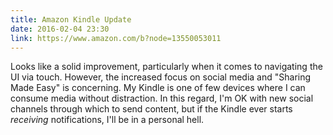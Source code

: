 ```yaml
---
title: Amazon Kindle Update
date: 2016-02-04 23:30
link: https://www.amazon.com/b?node=13550053011
---
```

Looks like a solid improvement, particularly when it comes to navigating the UI via touch. However, the increased focus on social media and "Sharing Made Easy" is concerning. My Kindle is one of few devices where I can consume media without distraction. In this regard, I'm OK with new social channels through which to send content, but if the Kindle ever starts _receiving_ notifications, I'll be in a personal hell. 